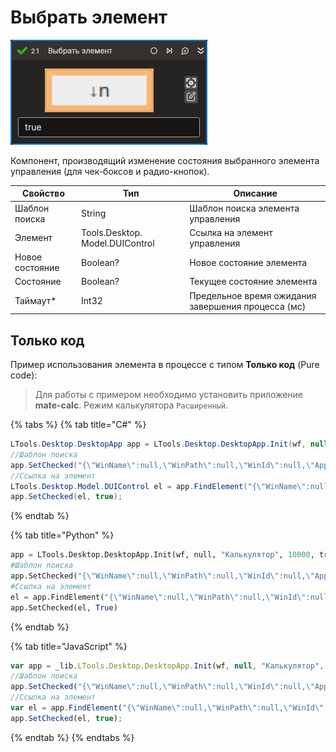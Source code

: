 # Выбрать элемент

![](../../../resources/activities/basic/desktop/checked-element.png)

Компонент, производящий изменение состояния выбранного элемента управления (для чек-боксов и радио-кнопок).

| Свойство        | Тип                             | Описание                                           |
| --------------- | ------------------------------- | -------------------------------------------------- |
| Шаблон поиска   | String                          | Шаблон поиска элемента управления                  |
| Элемент         | Tools.Desktop. Model.DUIControl | Ссылка на элемент управления                       |
| Новое состояние | Boolean?                        | Новое состояние элемента                           |
| Состояние       | Boolean?                        | Текущее состояние элемента                         |
| Таймаут\*       | Int32                           | Предельное время ожидания завершения процесса (мс) |

## Только код  
Пример использования элемента в процессе с типом **Только код** (Pure code):
> Для работы с примером необходимо установить приложение **mate-calc**. Режим калькулятора `Расширенный`.

{% tabs %}
{% tab title="C#" %}
```csharp
LTools.Desktop.DesktopApp app = LTools.Desktop.DesktopApp.Init(wf, null, "Калькулятор", 10000, true, LTools.Desktop.Model.DesktopTypes.UIAUTOMATION);
//Шаблон поиска
app.SetChecked("{\"WinName\":null,\"WinPath\":null,\"WinId\":null,\"AppName\":null,\"TextSearchMode\":0,\"Items\":[{\"Name\":\"subscript\",\"Role\":\"toggle button\",\"Items\":[]}]}", true);
//Ссылка на элемент
LTools.Desktop.Model.DUIControl el = app.FindElement("{\"WinName\":null,\"WinPath\":null,\"WinId\":null,\"AppName\":null,\"TextSearchMode\":0,\"Items\":[{\"Name\":\"subscript\",\"Role\":\"toggle button\",\"Items\":[]}]}");
app.SetChecked(el, true);
```
{% endtab %}

{% tab title="Python" %}
```python
app = LTools.Desktop.DesktopApp.Init(wf, null, "Калькулятор", 10000, true, LTools.Desktop.Model.DesktopTypes.UIAUTOMATION)
#Шаблон поиска
app.SetChecked("{\"WinName\":null,\"WinPath\":null,\"WinId\":null,\"AppName\":null,\"TextSearchMode\":0,\"Items\":[{\"Name\":\"subscript\",\"Role\":\"toggle button\",\"Items\":[]}]}", True)
#Ссылка на элемент
el = app.FindElement("{\"WinName\":null,\"WinPath\":null,\"WinId\":null,\"AppName\":null,\"TextSearchMode\":0,\"Items\":[{\"Name\":\"subscript\",\"Role\":\"toggle button\",\"Items\":[]}]}")
app.SetChecked(el, True)
```
{% endtab %}

{% tab title="JavaScript" %}
```javascript
var app = _lib.LTools.Desktop.DesktopApp.Init(wf, null, "Калькулятор", 10000, true, _lib.LTools.Desktop.Model.DesktopTypes.UIAUTOMATION);
//Шаблон поиска
app.SetChecked("{\"WinName\":null,\"WinPath\":null,\"WinId\":null,\"AppName\":null,\"TextSearchMode\":0,\"Items\":[{\"Name\":\"subscript\",\"Role\":\"toggle button\",\"Items\":[]}]}", true);
//Ссылка на элемент
var el = app.FindElement("{\"WinName\":null,\"WinPath\":null,\"WinId\":null,\"AppName\":null,\"TextSearchMode\":0,\"Items\":[{\"Name\":\"subscript\",\"Role\":\"toggle button\",\"Items\":[]}]}");
app.SetChecked(el, true);
```
{% endtab %}
{% endtabs %}
